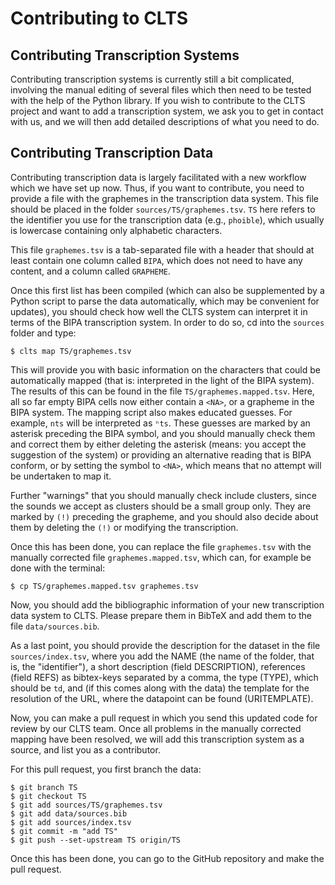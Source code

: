 # Contributing to CLTS

## Contributing Transcription Systems

Contributing transcription systems is currently still a bit complicated, involving the manual editing of several files which then need to be tested with the help of the Python library. If you wish to contribute to the CLTS project and want to add a transcription system, we ask you to get in contact with us, and we will then add detailed descriptions of what you need to do.

## Contributing Transcription Data

Contributing transcription data is largely facilitated with a new workflow which we have set up now. Thus, if you want to contribute, you need to provide a file with the graphemes in the transcription data system. This file should be placed in the folder `sources/TS/graphemes.tsv`. `TS` here refers to the identifier you use for the transcription data (e.g., `phoible`), which usually is lowercase containing only alphabetic characters.

This file `graphemes.tsv` is a tab-separated file with a header that should at least contain one column called `BIPA`, which does not need to have any content, and a column called `GRAPHEME`. 

Once this first list has been compiled (which can also be supplemented by a Python script to parse the data automatically, which may be convenient for updates), you should check how well the CLTS system can interpret it in terms of the BIPA transcription system. In order to do so, cd into the `sources` folder and type:

```shell
$ clts map TS/graphemes.tsv
```

This will provide you with basic information on the characters that could be automatically mapped (that is: interpreted in the light of the BIPA system). The results of this can be found in the file `TS/graphemes.mapped.tsv`. Here, all so far empty BIPA cells now either contain a `<NA>`, or a grapheme in the BIPA system. The mapping script also makes educated guesses. For example, `nts` will be interpreted as `ⁿts`. These guesses are marked by an asterisk preceding the BIPA symbol, and you should manually check them and correct them by either deleting the asterisk (means: you accept the suggestion of the system) or providing an alternative reading that is BIPA conform, or by setting the symbol to `<NA>`, which means that no attempt will be undertaken to map it. 

Further "warnings" that you should manually check include clusters, since the sounds we accept as clusters should be a small group only. They are marked by `(!)` preceding the grapheme, and you should also decide about them by deleting the `(!)` or modifying the transcription.

Once this has been done, you can replace the file `graphemes.tsv` with the manually corrected file `graphemes.mapped.tsv`, which can, for example be done with the terminal:

```shell
$ cp TS/graphemes.mapped.tsv graphemes.tsv
```

Now, you should add the bibliographic information of your new transcription data system to CLTS. Please prepare them in BibTeX and add them to the file `data/sources.bib`. 

As a last point, you should provide the description for the dataset in the file `sources/index.tsv`, where you add the NAME (the name of the folder, that is, the "identifier"), a short description (field DESCRIPTION), references (field REFS) as bibtex-keys separated by a comma, the type (TYPE), which should be `td`, and (if this comes along with the data) the template for the resolution of the URL, where the datapoint can be found (URITEMPLATE). 

Now, you can make a pull request in which you send this updated code for review by our CLTS team. Once all problems in the manually corrected mapping have been resolved, we will add this transcription system as a source, and list you as a contributor.

For this pull request, you first branch the data:

```shell
$ git branch TS
$ git checkout TS
$ git add sources/TS/graphemes.tsv
$ git add data/sources.bib
$ git add sources/index.tsv
$ git commit -m "add TS"
$ git push --set-upstream TS origin/TS
```

Once this has been done, you can go to the GitHub repository and make the pull request.

